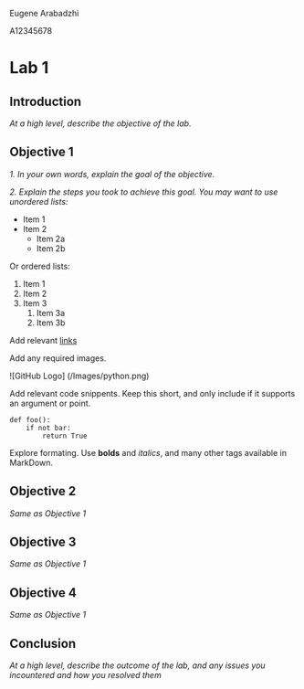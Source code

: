Eugene Arabadzhi

A12345678

# Lab 1

## Introduction
*At a high level, describe the objective of the lab.*

## Objective 1
*1. In your own words, explain the goal of the objective.*

*2. Explain the steps you took to achieve this goal. You may want to use unordered lists:*
* Item 1
* Item 2
  * Item 2a
  * Item 2b

Or ordered lists:
1. Item 1
1. Item 2
1. Item 3
   1. Item 3a
   1. Item 3b

Add relevant [links](https://guides.github.com/features/mastering-markdown/)

Add any required images.

![GitHub Logo] (/Images/python.png)

Add relevant code snippents. Keep this short, and only include if it supports an argument or point.

    def foo():
        if not bar:
            return True

Explore formating. Use **bolds** and *italics*, and many other tags available in MarkDown.

## Objective 2
*Same as Objective 1*

## Objective 3
*Same as Objective 1*

## Objective 4
*Same as Objective 1*

## Conclusion
*At a high level, describe the outcome of the lab, and any issues you incountered and how you resolved them*


